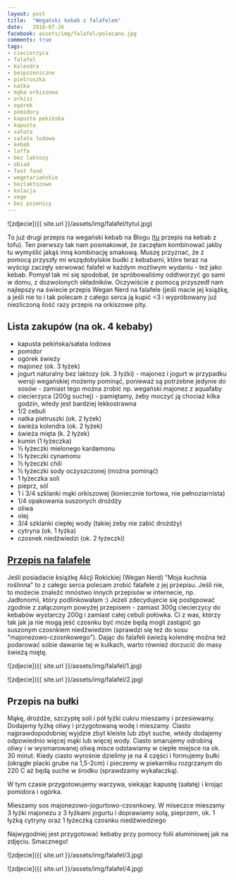 ```yaml
---
layout: post
title:  "Wegański kebab z falafelem"
date:   2018-07-26
facebook: assets/img/falafel/polecane.jpg
comments: true
tags:
- ciecierzyca
- falafel
- kolendra
- bezpszeniczne
- pietruszka
- natka
- mąka orkiszowa
- orkisz
- ogórek
- pomidory
- kapusta pekińska
- kapusta
- sałata
- sałata lodowa
- kebab
- laffa
- bez laktozy
- obiad
- fast food
- wegetariańskie
- bezlaktozowe
- kolacja
- vege
- bez pszenicy
---
```


![zdjecie]({{ site.url }}/assets/img/falafel/tytul.jpg)

To już drugi przepis na wegański kebab na Blogu ([tu](http://pokarmlove.com.pl/kebab-w-dlon/) przepis na kebab z tofu). Ten pierwszy tak nam posmakował, że zaczęłam kombinować jakby tu wymyślić jakąś inną kombinację smakową. Muszę przyznać, że z pomocą przyszły mi wszędobylskie budki z kebabami, które teraz na wyścigi zaczęły serwować falafel w każdym możliwym wydaniu - też jako kebab. Pomysł tak mi się spodobał, że spróbowaliśmy oddtworzyć go sami w domu, z dozwolonych składników. Oczywiście z pomocą przyszedł nam najlepszy na świecie przepis Wegan Nerd na falafele (jeśli macie jej książkę, a jeśli nie to i tak polecam z całego serca ją kupić <3 i wypróbowany już niezliczoną ilość razy przepis na orkiszowe pity.

## Lista zakupów (na ok. 4 kebaby)

* kapusta pekińska/sałata lodowa
* pomidor
* ogórek świeży
* majonez (ok. 3 łyżek)
* jogurt naturalny bez laktozy (ok. 3 łyżki) - majonez i jogurt w przypadku wersji wegańskiej możemy pominąć, ponieważ są potrzebne jedynie do sosów - zamiast tego można zrobić np. wegański majonez z aquafaby
* ciecierzyca (200g suchej) - pamiętamy, żeby moczyć ją chociaż kilka godzin, wtedy jest bardziej lekkostrawna 
* 1/2 cebuli
* natka pietruszki (ok. 2 łyżek)
* świeża kolendra (ok. 2 łyżek)
* świeża mięta (k. 2 łyżek)
* kumin (1 łyżeczka)
* ½ łyżeczki mielonego kardamonu
* ½ łyżeczki cynamonu
* ½ łyżeczki chili
* ½ łyżeczki sody oczyszczonej (można pominąć)
* 1 łyżeczka soli
* pieprz, sól
* 1 i 3/4 szklanki mąki orkiszowej (koniecznie tortowa, nie pełnoziarnista) 
* 1/4 opakowania suszonych drożdży 
* oliwa
* olej
* 3/4 szklanki ciepłej wody (takiej żeby nie zabić drożdży) 
* cytryna (ok. 1 łyżka)
* czosnek niedźwiedzi (ok. 2 łyżeczki)

## [Przepis na falafele](http://www.jadlonomia.com/przepisy/falafel-idealny/)

Jeśli posiadacie książkę Alicji Rokickiej (Wegan Nerd) "Moja kuchnia roślinna" to z całego serca polecam zrobić falafele z jej przepisu. 
Jeśli nie, to możecie znaleźć mnóstwo innych przepisów w internecie, np. Jadłonomii, który podlinkowałam :)
Jeżeli zdecydujecie się postępować zgodnie z załączonym powyżej przepisem - zamiast 300g ciecierzycy do kebabów wystarczy 200g i zamiast całej cebuli połówka. Ci z was, którzy tak jak ja nie mogą jeść czosnku być może będą mogli zastąpić go suszonym czosnkiem niedźwiedzim (sprawdzi się też do sosu "majonezowo-czosnkowego"). Dając do falafeli świeżą kolendrę można też podarować sobie dawanie tej w kulkach, warto również dorzucić do masy świeżą miętę.

![zdjecie]({{ site.url }}/assets/img/falafel/1.jpg)

![zdjecie]({{ site.url }}/assets/img/falafel/2.jpg)

## Przepis na bułki

Mąkę, drożdże, szczyptę soli i pół łyżki cukru mieszamy i przesiewamy. Dodajemy łyżkę oliwy i przygotowaną wodę i mieszamy. Ciasto najprawdopodobniej wyjdzie zbyt kleiste lub zbyt suche, wtedy dodajemy odpowiednio więcej mąki lub więcej wody. Ciasto smarujemy odrobiną oliwy i w wysmarowanej oliwą misce odstawiamy w ciepłe miejsce na ok. 30 minut. Kiedy ciasto wyrośnie dzielimy je na 4 części i formujemy bułki (okrągłe placki grube na 1,5-2cm) i pieczemy w piekarniku rozgrzanym do 220 C aż będą suche w środku (sprawdzamy wykałaczką).

W tym czasie przygotowujemy warzywa, siekając kapustę (sałatę) i krojąc pomidora i ogórka.

Mieszamy sos majonezowo-jogurtowo-czosnkowy.
W miseczce mieszamy 3 łyżki majonezu z 3 łyżkami jogurtu i doprawiamy solą, pieprzem, ok. 1 łyżką cytryny oraz 1 łyżeczką czosnku niedźwiedziego

Najwygodniej jest przygotować kebaby przy pomocy folii aluminiowej jak na zdjęciu. Smacznego!

![zdjecie]({{ site.url }}/assets/img/falafel/3.jpg)

![zdjecie]({{ site.url }}/assets/img/falafel/4.jpg)